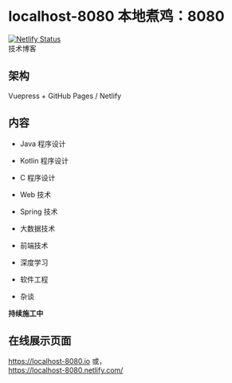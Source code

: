 # localhost-8080 本地煮鸡：8080
[![Netlify Status](https://api.netlify.com/api/v1/badges/d6b902cf-3d6b-4de8-af48-326fde396dde/deploy-status)](https://app.netlify.com/sites/localhost-8080/deploys)  
技术博客

## 架构
Vuepress + GitHub Pages / Netlify

## 内容
+ Java 程序设计
+ Kotlin 程序设计
+ C 程序设计

+ Web 技术
+ Spring 技术
+ 大数据技术
+ 前端技术
+ 深度学习

+ 软件工程

+ 杂谈

**持续施工中**

## 在线展示页面
https://localhost-8080.io 或，  
https://localhost-8080.netlify.com/
